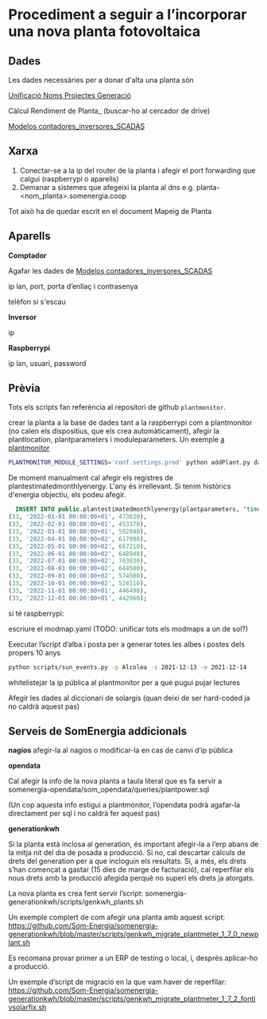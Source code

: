 # Procediment a seguir a l’incorporar una nova planta fotovoltaica


Dades
-----

Les dades necessàries per a donar d'alta una planta són

[Unificació Noms Projectes Generació](https://docs.google.com/spreadsheets/d/1JwHmZ_FuIs7em8nLrdSNg052O_0IA9Fm1qGp_hz8QlU/edit#gid=0)

Càlcul Rendiment de Planta_<nom planta> (buscar-ho al cercador de drive)

[Modelos contadores_inversores_SCADAS](https://docs.google.com/spreadsheets/d/1Z7_QpzestHBzVf9o78IC3hdGWMDH6dlyUr8f9LewO1o/edit#gid=904950265)

Xarxa
-----

1. Conectar-se a la ip  del router de la planta i afegir el port forwarding que calgui (raspberrypi o aparells)
2. Demanar a sistemes que afegeixi la planta al dns e.g. planta-<nom_planta>.somenergia.coop

Tot això ha de quedar escrit en el document Mapeig de Planta

Aparells
--------

**Comptador**

Agafar les dades de [Modelos contadores_inversores_SCADAS](https://docs.google.com/spreadsheets/d/1Z7_QpzestHBzVf9o78IC3hdGWMDH6dlyUr8f9LewO1o/edit#gid=904950265)

ip lan, port, porta d’enllaç i contrasenya

telèfon si s'escau

**Inversor**

ip

**Raspberrypi**

ip lan, usuari, password

Prèvia
------

Tots els scripts fan referència al repositori de github `plantmonitor`.

crear la planta a la base de dades tant a la raspberrypi com a plantmonitor (no calen els dispositius, que els crea automàticament),
afegir la plantlocation, plantparameters i moduleparameters. Un exemple [a plantmonitor](https://github.com/Som-Energia/plantmonitor/blob/master/docs/2023-01-09-add_plantparameters_of_a_plant.md)

```bash
PLANTMONITOR_MODULE_SETTINGS='conf.settings.prod' python addPlant.py data/plant-asomada.yaml
```


De moment manualment cal afegir els registres de plantestimatedmonthlyenergy. L'any és irrellevant.
Si tenim històrics d'energia objectiu, els podeu afegir.

```sql
  INSERT INTO public.plantestimatedmonthlyenergy(plantparameters, "time", monthly_target_energy_kwh) VALUES
(33, '2022-01-01 00:00:00+01', 473630),
(33, '2022-02-01 00:00:00+01', 453370),
(33, '2022-03-01 00:00:00+01', 592040),
(33, '2022-04-01 00:00:00+02', 617000),
(33, '2022-05-01 00:00:00+02', 667210),
(33, '2022-06-01 00:00:00+02', 648940),
(33, '2022-07-01 00:00:00+02', 703030),
(33, '2022-08-01 00:00:00+02', 644500),
(33, '2022-09-01 00:00:00+02', 574580),
(33, '2022-10-01 00:00:00+02', 524110),
(33, '2022-11-01 00:00:00+01', 446490),
(33, '2022-12-01 00:00:00+01', 442060);
```

si té raspberrypi:

escriure el modmap.yaml (TODO: unificar tots els modmaps a un de sol?)

Executar l’script d’alba i posta per a generar totes les albes i postes dels propers 10 anys

```bash
python scripts/sun_events.py -p Alcolea -s 2021-12-13 -e 2021-12-14
```

whitelistejar la ip pública al plantmonitor per a què pugui pujar lectures

Afegir les dades al diccionari de solargis (quan deixi de ser hard-coded ja no caldrà aquest pas)


Serveis de SomEnergia addicionals
---------------------------------

**nagios**
afegir-la al nagios o modificar-la en cas de canvi d’ip pública

**opendata**

Cal afegir la info de la nova planta a taula literal que es fa servir a somenergia-opendata/som_opendata/queries/plantpower.sql

(Un cop aquesta info estigui a plantmonitor, l’opendata podrà agafar-la directament per sql i no caldrà fer aquest pas)

**generationkwh**

Si la planta està inclosa al generation, és important afegir-la a l’erp abans de la mitja nit del dia de posada a producció.
Si no, cal descartar càlculs de drets del generation per a que incloguin els resultats. Si, a més, els drets s’han començat a gastar (15 dies de marge de facturació), cal reperfilar els nous drets amb la producció afegida perquè no superi els drets ja atorgats.

La nova planta es crea fent servir l’script: somenergia-generationkwh/scripts/genkwh_plants.sh

Un exemple complert de com afegir una planta amb aquest script: https://github.com/Som-Energia/somenergia-generationkwh/blob/master/scripts/genkwh_migrate_plantmeter_1_7_0_newplant.sh

Es recomana provar primer a un ERP de testing o local, i, després aplicar-ho a producció.

Un exemple d’script de migració en la que vam haver de reperfilar: https://github.com/Som-Energia/somenergia-generationkwh/blob/master/scripts/genkwh_migrate_plantmeter_1_7_2_fontivsolarfix.sh


